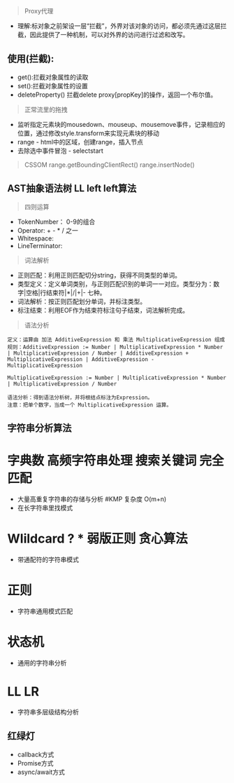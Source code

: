 >Proxy代理

 * 理解:标对象之前架设一层“拦截”，外界对该对象的访问，都必须先通过这层拦截，因此提供了一种机制，可以对外界的访问进行过滤和改写。
## 使用(拦截):
 * get():拦截对象属性的读取
 * set():拦截对象属性的设置
 * deleteProperty() 拦截delete proxy[propKey]的操作，返回一个布尔值。

> 正常流里的拖拽
 * 监听指定元素块的mousedown、mouseup、mousemove事件，记录相应的位置，通过修改style.transform来实现元素块的移动
 * range - html中的区域，创建range，插入节点
 * 去除选中事件冒泡 - selectstart

>CSSOM
range.getBoundingClientRect()
range.insertNode()


## AST抽象语法树 LL left left算法

> 四则运算
 * TokenNumber： 0-9的组合
 * Operator: + - * / 之一
 * Whitespace:<SP>
 * LineTerminator:<LF><CR>

> 词法解析
 * 正则匹配：利用正则匹配切分string，获得不同类型的单词。
 * 类型定义：定义单词类别，与正则匹配识别的单词一一对应。类型分为：数字|空格|行结束符|*|/|+|- 七种。
 * 词法解析：按正则匹配划分单词，并标注类型。
 * 标注结束：利用EOF作为结束符标注句子结束，词法解析完成。

> 语法分析
```
定义：运算由 加法 AdditiveExpression 和 乘法 MultiplicativeExpression 组成
规则：AdditiveExpression := Number | MultiplicativeExpression * Number | MultiplicativeExpression / Number | AdditiveExpression + MultiplicativeExpression | AdditiveExpression - MultiplicativeExpression

MultiplicativeExpression := Number | MultiplicativeExpression * Number | MultiplicativeExpression / Number

语法分析：得到语法分析树，并将根结点标注为Expression。
注意：把单个数字，当成一个 MultiplicativeExpression 运算。
```


## 字符串分析算法

# 字典数 高频字符串处理 搜索关键词 完全匹配
 * 大量高重复字符串的存储与分析
#KMP  复杂度 O(m+n)
 * 在长字符串里找模式

# WIildcard  ? * 弱版正则 贪心算法
 * 带通配符的字符串模式

# 正则
 * 字符串通用模式匹配

# 状态机
 * 通用的字符串分析

# LL LR
 * 字符串多层级结构分析


## 红绿灯

 * callback方式
 * Promise方式
 * async/await方式